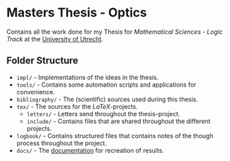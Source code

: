 # Masters Thesis - Optics

Contains all the work done for my Thesis for
*Mathematical Sciences - Logic Track* at the
[University of Utrecht](https://www.uu.nl/masters/en/mathematical-sciences).

## Folder Structure
 - `impl/` - Implementations of the ideas in the thesis.
 - `tools/` - Contains some automation scripts and applications for convenience.
 - `bibliography/` - The (scientific) sources used during this thesis.
 - `tex/` - The sources for the *LaTeX*-projects.
    - `letters/` - Letters send throughout the thesis-project.
    - `include/` - Contains files that are shared throughout the different
                   projects.
 - `logbook/` - Contains structured files that contains notes of the though
                process throughout the project.
 - `docs/` - The [documentation](docs/README.md) for recreation of results.
